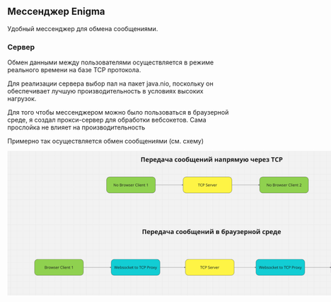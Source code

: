 ## Мессенджер Enigma

Удобный мессенджер для обмена сообщениями. 

### Сервер

Обмен данными между пользователями осуществляется в режиме реального времени на базе TCP протокола.

Для реализации сервера выбор пал на пакет java.nio, поскольку он обеспечивает лучшую производительность в условиях высоких нагрузок.

Для того чтобы мессенджером можно было пользоваться в браузерной среде, я создал прокси-сервер для обработки вебсокетов. 
Сама прослойка не влияет на производительность

Примерно так осуществляется обмен сообщениями (см. схему)

<img alt="visualize.png" style="max-width: 900px" src="img/visualize.png"/>
